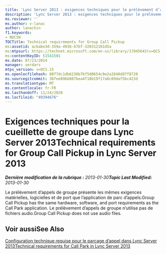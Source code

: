 ```yaml
---
title: 'Lync Server 2013 : exigences techniques pour le prélèvement d’appels de groupe'
description: 'Lync Server 2013 : exigences techniques pour le prélèvement d’appels de groupe.'
ms.reviewer: ''
ms.author: v-lanac
author: lanachin
f1.keywords:
- NOCSH
TOCTitle: Technical requirements for Group Call Pickup
ms:assetid: acbabe3d-359a-4936-b7bf-320312101d5a
ms:mtpsurl: https://technet.microsoft.com/en-us/library/JJ945643(v=OCS.15)
ms:contentKeyID: 51541501
ms.date: 07/23/2014
manager: serdars
mtps_version: v=OCS.15
ms.openlocfilehash: 8077dc1db6238b7bf5d0654c9e2a2848d87f8728
ms.sourcegitcommit: 36fee89bb887bea4f18b19f17a8c69daf5bc423d
ms.translationtype: MT
ms.contentlocale: fr-FR
ms.lasthandoff: 11/24/2020
ms.locfileid: "49394676"
---
```

# <a name="technical-requirements-for-group-call-pickup-in-lync-server-2013"></a><span data-ttu-id="fb23e-103">Exigences techniques pour la cueillette de groupe dans Lync Server 2013</span><span class="sxs-lookup"><span data-stu-id="fb23e-103">Technical requirements for Group Call Pickup in Lync Server 2013</span></span>

<div data-xmlns="http://www.w3.org/1999/xhtml">

<div class="topic" data-xmlns="http://www.w3.org/1999/xhtml" data-msxsl="urn:schemas-microsoft-com:xslt" data-cs="https://msdn.microsoft.com/">

<div data-asp="https://msdn2.microsoft.com/asp">



</div>

<div id="mainSection">

<div id="mainBody"><span data-ttu-id="fb23e-104">

<span> </span></span><span class="sxs-lookup"><span data-stu-id="fb23e-104">

<span> </span></span></span>

<span data-ttu-id="fb23e-105">_**Dernière modification de la rubrique :** 2013-01-30_</span><span class="sxs-lookup"><span data-stu-id="fb23e-105">_**Topic Last Modified:** 2013-01-30_</span></span>

<span data-ttu-id="fb23e-106">Le prélèvement d’appels de groupe présente les mêmes exigences matérielles, logicielles et de port que l’application de parc d’appels.</span><span class="sxs-lookup"><span data-stu-id="fb23e-106">Group Call Pickup has the same hardware, software, and port requirements as the Call Park application.</span></span> <span data-ttu-id="fb23e-107">Le prélèvement d’appels de groupe n’utilise pas de fichiers audio.</span><span class="sxs-lookup"><span data-stu-id="fb23e-107">Group Call Pickup does not use audio files.</span></span>

<div>

## <a name="see-also"></a><span data-ttu-id="fb23e-108">Voir aussi</span><span class="sxs-lookup"><span data-stu-id="fb23e-108">See Also</span></span>


[<span data-ttu-id="fb23e-109">Configuration technique requise pour le parcage d’appel dans Lync Server 2013</span><span class="sxs-lookup"><span data-stu-id="fb23e-109">Technical requirements for Call Park in Lync Server 2013</span></span>](lync-server-2013-technical-requirements-for-call-park.md)  
  

<span data-ttu-id="fb23e-110"></div>

</div>

<span> </span>

</div>

</div>

</span><span class="sxs-lookup"><span data-stu-id="fb23e-110"></div>

</div>

<span> </span>

</div>

</div>

</span></span></div>

